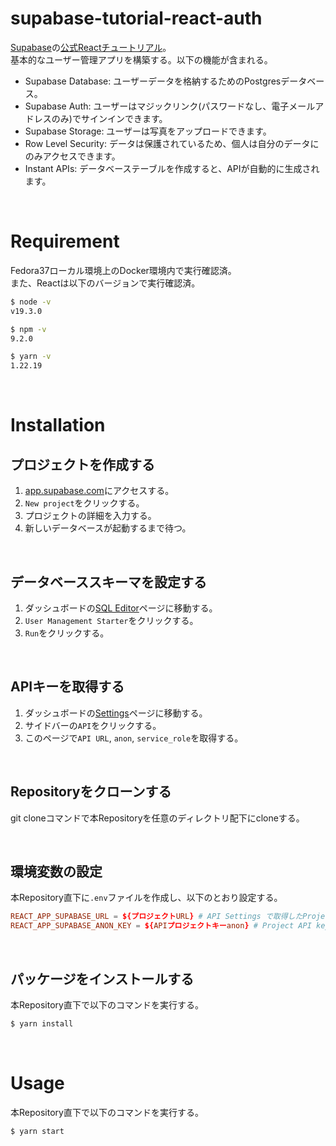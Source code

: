 # supabase-tutorial-react-auth
[Supabase](https://supabase.com/)の[公式Reactチュートリアル](https://supabase.com/docs/guides/getting-started/tutorials/with-react)。<br>
基本的なユーザー管理アプリを構築する。以下の機能が含まれる。
- Supabase Database: ユーザーデータを格納するためのPostgresデータベース。
- Supabase Auth: ユーザーはマジックリンク(パスワードなし、電子メールアドレスのみ)でサインインできます。
- Supabase Storage: ユーザーは写真をアップロードできます。
- Row Level Security: データは保護されているため、個人は自分のデータにのみアクセスできます。
- Instant APIs: データベーステーブルを作成すると、APIが自動的に生成されます。

<br>

# Requirement
Fedora37ローカル環境上のDocker環境内で実行確認済。<br>
また、Reactは以下のバージョンで実行確認済。

```bash
$ node -v
v19.3.0

$ npm -v
9.2.0

$ yarn -v
1.22.19
```

<br>

# Installation
## プロジェクトを作成する
1. [app.supabase.com](https://app.supabase.com/projects)にアクセスする。
2. `New project`をクリックする。
3. プロジェクトの詳細を入力する。
4. 新しいデータベースが起動するまで待つ。

<br>

## データベーススキーマを設定する
1. ダッシュボードの[SQL Editor](https://app.supabase.com/project/_/sql)ページに移動する。
2. `User Management Starter`をクリックする。
3. `Run`をクリックする。

<br>

## APIキーを取得する
1. ダッシュボードの[Settings](https://app.supabase.com/project/_/settings/general)ページに移動する。
2. サイドバーの`API`をクリックする。
3. このページで`API URL`, `anon`, `service_role`を取得する。

<br>

## Repositoryをクローンする
git cloneコマンドで本Repositoryを任意のディレクトリ配下にcloneする。

<br>

## 環境変数の設定
本Repository直下に`.env`ファイルを作成し、以下のとおり設定する。

```conf
REACT_APP_SUPABASE_URL = ${プロジェクトURL} # API Settings で取得したProject URL
REACT_APP_SUPABASE_ANON_KEY = ${APIプロジェクトキーanon} # Project API keys で取得したanon
```

<br>

## パッケージをインストールする
本Repository直下で以下のコマンドを実行する。

```bash
$ yarn install
```

<br>

# Usage
本Repository直下で以下のコマンドを実行する。

```bash
$ yarn start
```